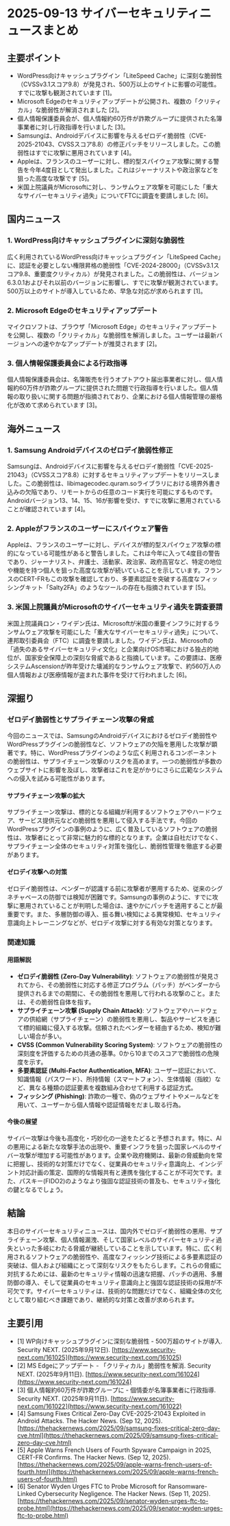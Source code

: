 # 2025-09-13 サイバーセキュリティニュースまとめ

## 主要ポイント

*   WordPress向けキャッシュプラグイン「LiteSpeed Cache」に深刻な脆弱性（CVSSv3.1スコア9.8）が発見され、500万以上のサイトに影響の可能性。すでに攻撃も観測されています [1]。
*   Microsoft Edgeのセキュリティアップデートが公開され、複数の「クリティカル」な脆弱性が解消されました [2]。
*   個人情報保護委員会が、個人情報約60万件が詐欺グループに提供された名簿事業者に対し行政指導を行いました [3]。
*   Samsungは、Androidデバイスに影響を与えるゼロデイ脆弱性（CVE-2025-21043、CVSSスコア8.8）の修正パッチをリリースしました。この脆弱性はすでに攻撃に悪用されています [4]。
*   Appleは、フランスのユーザーに対し、標的型スパイウェア攻撃に関する警告を今年4度目として発出しました。これはジャーナリストや政治家などを狙った高度な攻撃です [5]。
*   米国上院議員がMicrosoftに対し、ランサムウェア攻撃を可能にした「重大なサイバーセキュリティ過失」についてFTCに調査を要請しました [6]。

## 国内ニュース

### 1. WordPress向けキャッシュプラグインに深刻な脆弱性

広く利用されているWordPress向けキャッシュプラグイン「LiteSpeed Cache」に、認証を必要としない権限昇格の脆弱性「CVE-2024-28000」（CVSSv3.1スコア9.8、重要度クリティカル）が発見されました。この脆弱性は、バージョン6.3.0.1およびそれ以前のバージョンに影響し、すでに攻撃が観測されています。500万以上のサイトが導入しているため、早急な対応が求められます [1]。

### 2. Microsoft Edgeのセキュリティアップデート

マイクロソフトは、ブラウザ「Microsoft Edge」のセキュリティアップデートを公開し、複数の「クリティカル」な脆弱性を解消しました。ユーザーは最新バージョンへの速やかなアップデートが推奨されます [2]。

### 3. 個人情報保護委員会による行政指導

個人情報保護委員会は、名簿販売を行うオプトアウト届出事業者に対し、個人情報約60万件が詐欺グループに提供された問題で行政指導を行いました。個人情報の取り扱いに関する問題が指摘されており、企業における個人情報管理の厳格化が改めて求められています [3]。

## 海外ニュース

### 1. Samsung Androidデバイスのゼロデイ脆弱性修正

Samsungは、Androidデバイスに影響を与えるゼロデイ脆弱性「CVE-2025-21043」（CVSSスコア8.8）に対するセキュリティアップデートをリリースしました。この脆弱性は、libimagecodec.quram.soライブラリにおける境界外書き込みの欠陥であり、リモートからの任意のコード実行を可能にするものです。Androidバージョン13、14、15、16が影響を受け、すでに攻撃に悪用されていることが確認されています [4]。

### 2. Appleがフランスのユーザーにスパイウェア警告

Appleは、フランスのユーザーに対し、デバイスが標的型スパイウェア攻撃の標的になっている可能性があると警告しました。これは今年に入って4度目の警告であり、ジャーナリスト、弁護士、活動家、政治家、政府高官など、特定の地位や機能を持つ個人を狙った高度な攻撃が続いていることを示しています。フランスのCERT-FRもこの攻撃を確認しており、多要素認証を突破する高度なフィッシングキット「Salty2FA」のようなツールの存在も指摘されています [5]。

### 3. 米国上院議員がMicrosoftのサイバーセキュリティ過失を調査要請

米国上院議員ロン・ワイデン氏は、Microsoftが米国の重要インフラに対するランサムウェア攻撃を可能にした「重大なサイバーセキュリティ過失」について、連邦取引委員会（FTC）に調査を要請しました。ワイデン氏は、Microsoftの「過失のあるサイバーセキュリティ文化」と企業向けOS市場における独占的地位が、国家安全保障上の深刻な脅威であると指摘しています。この要請は、医療システムAscensionが昨年受けた壊滅的なランサムウェア攻撃で、約560万人の個人情報および医療情報が盗まれた事件を受けて行われました [6]。

## 深掘り

### ゼロデイ脆弱性とサプライチェーン攻撃の脅威

今回のニュースでは、SamsungのAndroidデバイスにおけるゼロデイ脆弱性やWordPressプラグインの脆弱性など、ソフトウェアの欠陥を悪用した攻撃が顕著です。特に、WordPressプラグインのような広く利用されるコンポーネントの脆弱性は、サプライチェーン攻撃のリスクを高めます。一つの脆弱性が多数のウェブサイトに影響を及ぼし、攻撃者はこれを足がかりにさらに広範なシステムへの侵入を試みる可能性があります。

#### サプライチェーン攻撃の拡大

サプライチェーン攻撃は、標的となる組織が利用するソフトウェアやハードウェア、サービス提供元などの脆弱性を悪用して侵入する手法です。今回のWordPressプラグインの事例のように、広く普及しているソフトウェアの脆弱性は、攻撃者にとって非常に魅力的な標的となります。企業は自社だけでなく、サプライチェーン全体のセキュリティ対策を強化し、脆弱性管理を徹底する必要があります。

#### ゼロデイ攻撃への対策

ゼロデイ脆弱性は、ベンダーが認識する前に攻撃者が悪用するため、従来のシグネチャベースの防御では検知が困難です。Samsungの事例のように、すでに攻撃に悪用されていることが判明した場合は、速やかにパッチを適用することが最重要です。また、多層防御の導入、振る舞い検知による異常検知、セキュリティ意識向上トレーニングなどが、ゼロデイ攻撃に対する有効な対策となります。

### 関連知識

#### 用語解説

*   **ゼロデイ脆弱性 (Zero-Day Vulnerability)**: ソフトウェアの脆弱性が発見されてから、その脆弱性に対応する修正プログラム（パッチ）がベンダーから提供されるまでの期間に、その脆弱性を悪用して行われる攻撃のこと。または、その脆弱性自体を指す。
*   **サプライチェーン攻撃 (Supply Chain Attack)**: ソフトウェアやハードウェアの供給網（サプライチェーン）の脆弱性を悪用し、製品やサービスを通じて標的組織に侵入する攻撃。信頼されたベンダーを経由するため、検知が難しい場合が多い。
*   **CVSS (Common Vulnerability Scoring System)**: ソフトウェアの脆弱性の深刻度を評価するための共通の基準。0から10までのスコアで脆弱性の危険度を示す。
*   **多要素認証 (Multi-Factor Authentication, MFA)**: ユーザー認証において、知識情報（パスワード）、所持情報（スマートフォン）、生体情報（指紋）など、異なる種類の認証要素を複数組み合わせて利用する認証方式。
*   **フィッシング (Phishing)**: 詐欺の一種で、偽のウェブサイトやメールなどを用いて、ユーザーから個人情報や認証情報をだまし取る行為。

#### 今後の展望

サイバー攻撃は今後も高度化・巧妙化の一途をたどると予想されます。特に、AIの悪用による新たな攻撃手法の出現や、重要インフラを狙った国家レベルのサイバー攻撃が増加する可能性があります。企業や政府機関は、最新の脅威動向を常に把握し、技術的な対策だけでなく、従業員のセキュリティ意識向上、インシデント対応計画の策定、国際的な情報共有と連携を強化することが不可欠です。また、パスキー(FIDO2)のようなより強固な認証技術の普及も、セキュリティ強化の鍵となるでしょう。

## 結論

本日のサイバーセキュリティニュースは、国内外でゼロデイ脆弱性の悪用、サプライチェーン攻撃、個人情報漏洩、そして国家レベルのサイバーセキュリティ過失といった多岐にわたる脅威が継続していることを示しています。特に、広く利用されるソフトウェアの脆弱性や、高度なフィッシング技術による多要素認証の突破は、個人および組織にとって深刻なリスクをもたらします。これらの脅威に対抗するためには、最新のセキュリティ情報の迅速な把握、パッチの適用、多層防御の導入、そして従業員のセキュリティ意識向上と強固な認証技術の採用が不可欠です。サイバーセキュリティは、技術的な問題だけでなく、組織全体の文化として取り組むべき課題であり、継続的な対策と改善が求められます。

## 主要引用

*   [1] WP向けキャッシュプラグインに深刻な脆弱性 - 500万超のサイトが導入. Security NEXT. (2025年9月12日). [https://www.security-next.com/161025](https://www.security-next.com/161025)
*   [2] MS Edgeにアップデート - 「クリティカル」脆弱性を解消. Security NEXT. (2025年9月11日). [https://www.security-next.com/161024](https://www.security-next.com/161024)
*   [3] 個人情報約60万件が詐欺グループに - 個情委が名簿事業者に行政指導. Security NEXT. (2025年9月11日). [https://www.security-next.com/161022](https://www.security-next.com/161022)
*   [4] Samsung Fixes Critical Zero-Day CVE-2025-21043 Exploited in Android Attacks. The Hacker News. (Sep 12, 2025). [https://thehackernews.com/2025/09/samsung-fixes-critical-zero-day-cve.html](https://thehackernews.com/2025/09/samsung-fixes-critical-zero-day-cve.html)
*   [5] Apple Warns French Users of Fourth Spyware Campaign in 2025, CERT-FR Confirms. The Hacker News. (Sep 12, 2025). [https://thehackernews.com/2025/09/apple-warns-french-users-of-fourth.html](https://thehackernews.com/2025/09/apple-warns-french-users-of-fourth.html)
*   [6] Senator Wyden Urges FTC to Probe Microsoft for Ransomware-Linked Cybersecurity Negligence. The Hacker News. (Sep 11, 2025). [https://thehackernews.com/2025/09/senator-wyden-urges-ftc-to-probe.html](https://thehackernews.com/2025/09/senator-wyden-urges-ftc-to-probe.html)

